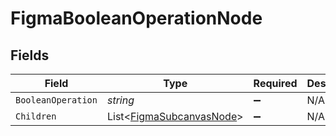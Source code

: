 # FigmaBooleanOperationNode


## Fields

| Field                                                                 | Type                                                                  | Required                                                              | Description                                                           |
| --------------------------------------------------------------------- | --------------------------------------------------------------------- | --------------------------------------------------------------------- | --------------------------------------------------------------------- |
| `BooleanOperation`                                                    | *string*                                                              | :heavy_minus_sign:                                                    | N/A                                                                   |
| `Children`                                                            | List<[FigmaSubcanvasNode](../../Models/Shared/FigmaSubcanvasNode.md)> | :heavy_minus_sign:                                                    | N/A                                                                   |